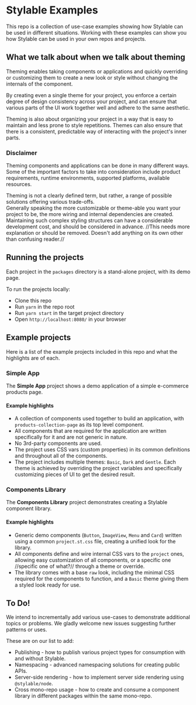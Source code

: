 # Stylable Examples

This repo is a collection of use-case examples showing how Stylable can be used in different situations. Working with these examples can show you how Stylable can be used in your own repos and projects.

## What we talk about when we talk about theming
Theming enables taking components or applications and quickly overriding or customizing them to create a new look or style without changing the internals of the component.

By creating even a single theme for your project, you enforce a certain degree of design consistency across your project, and can ensure that various parts of the UI work together well and adhere to the same aesthetic. 

Theming is also about organizing your project in a way that is easy to maintain and less prone to style repetitions. Themes can also ensure that there is a consistent, predictable way of interacting with the project's inner parts.

### Disclaimer

Theming components and applications can be done in many different ways. Some of the important factors to take into consideration include  product requirements, runtime environments, supported platforms, available resources.

Theming is not a clearly defined term, but rather, a range of possible solutions offering various trade-offs.  
Generally speaking the more customizable or theme-able you want your project to be, the more wiring and internal dependencies are created. Maintaining such complex styling structures can have a considerable development cost, and should be considered in advance. //This needs more explanation or should be removed. Doesn't add anything on its own other than confusing reader.//

## Running the projects
Each project in the `packages` directory is a stand-alone project, with its demo page.

To run the projects locally:

- Clone this repo
- Run `yarn` in the repo root
- Run `yarn start` in the target project directory
- Open `http://localhost:8080/` in your browser 

## Example projects

Here is a list of the example projects included in this repo and what the highlights are of each.

### Simple App
The **Simple App** project shows a demo application of a simple e-commerce products page.

#### Example highlights
- A collection of components used together to build an application, with `products-collection-page` as its top level component.
- All components that are required for the application are written specifically for it and are not generic in nature.
- No 3rd-party components are used.
- The project uses CSS vars (custom properties) in its common definitions and throughout all of the components.
- The project includes multiple themes: `Basic`, `Dark` and `Gentle`. Each theme is achieved by overriding the project variables and specifically customizing pieces of UI to get the desired result.

### Components Library
The **Components Library** project demonstrates creating a Stylable component library.

#### Example highlights
- Generic demo components (`Button`, `ImageView`, `Menu` and `Card`) written using a common `project.st.css` file, creating a unified look for the library.
- All components define and wire internal CSS vars to the `project` ones, allowing easy customization of all components, or a specific one //specific one of what?// through a theme or override.
- The library comes with a base `raw` look, including the minimal CSS required for the components to function, and a `Basic` theme giving them a styled look ready for use.

## To Do!
We intend to incrementally add various use-cases to demonstrate additional topics or problems. We gladly welcome new issues suggesting further patterns or uses.

These are on our list to add:
- Publishing - how to publish various project types for consumption with and without Stylable.
- Namespacing - advanced namespacing solutions for creating public APIs.
- Server-side rendering - how to implement server side rendering using `@stylable/node`.
- Cross mono-repo usage - how to create and consume a component library in different packages within the same mono-repo.
